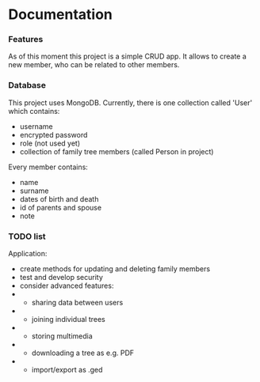 # Documentation

### Features
As of this moment this project is a simple CRUD app. It allows to create a new member,
who can be related to other members. 


### Database
This project uses MongoDB. Currently, there is one collection called 'User' which contains:
* username
* encrypted password
* role (not used yet)
* collection of family tree members (called Person in project)

Every member contains:
* name
* surname
* dates of birth and death
* id of parents and spouse
* note

### TODO list

Application:
* create methods for updating and deleting family members
* test and develop security
* consider advanced features:
* * sharing data between users
* * joining individual trees
* * storing multimedia
* * downloading a tree as e.g. PDF
* * import/export as .ged
